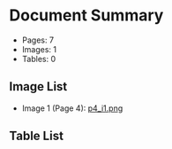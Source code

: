 # Document Summary

- Pages: 7
- Images: 1
- Tables: 0

## Image List

- Image 1 (Page 4): [p4_i1.png](pdf_images/p4_i1.png)

## Table List

